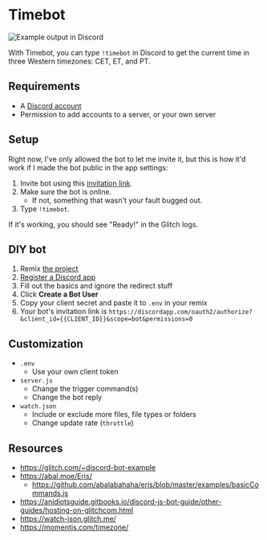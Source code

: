 Timebot
=======
![Example output in Discord](https://cdn.glitch.com/e2c24270-97c5-4c23-9d94-6ca0054e4928%2Foutput.png?1511624557883)

With Timebot, you can type `!timebot` in Discord to get the current time in three Western timezones: CET, ET, and PT.

## Requirements ##

* A [Discord account](https://discordapp.com/register)
* Permission to add accounts to a server, or your own server

## Setup ##

Right now, I've only allowed the bot to let me invite it, but this is how it'd work if I made the bot public in the app settings:

1. Invite bot using this [invitation link][].
2. Make sure the bot is online.
    * If not, something that wasn't your fault bugged out.
3. Type `!timebot`.

If it's working, you should see "Ready!" in the Glitch logs.

## DIY bot ##

1. Remix [the project][]
2. [Register a Discord app][new-app]
3. Fill out the basics and ignore the redirect stuff
4. Click **Create a Bot User**
5. Copy your client secret and paste it to `.env` in your remix
6. Your bot's invitation link is `https://discordapp.com/oauth2/authorize?&client_id={{CLIENT_ID}}&scope=bot&permissions=0`

## Customization ##

* `.env`
    - Use your own client token
* `server.js`
    - Change the trigger command(s)
    - Change the bot reply
* `watch.json`
    - Include or exclude more files, file types or folders
    - Change update rate (`throttle`)

## Resources ##

* <https://glitch.com/~discord-bot-example>
* <https://abal.moe/Eris/>
    - <https://github.com/abalabahaha/eris/blob/master/examples/basicCommands.js>
* <https://anidiotsguide.gitbooks.io/discord-js-bot-guide/other-guides/hosting-on-glitchcom.html>
* <https://watch-json.glitch.me/>
* <https://momentjs.com/timezone/>


[invitation link]: https://discordapp.com/oauth2/authorize?&client_id=383941133564379136&scope=bot&permissions=0
[the project]: https://glitch.com/~plausible-caption
[new-app]: https://discordapp.com/developers/applications/me/create